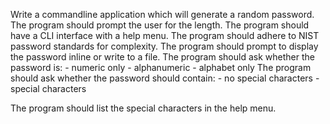Write a commandline application which will generate a random password.
The program should prompt the user for the length.
The program should have a CLI interface with a help menu.
The program should adhere to NIST password standards for complexity.
The program should prompt to display the password inline or write to a file.
The program should ask whether the password is:
    - numeric only
    - alphanumeric
    - alphabet only
The program should ask whether the password should contain:
    - no special characters
    - special characters

The program should list the special characters in the help menu.